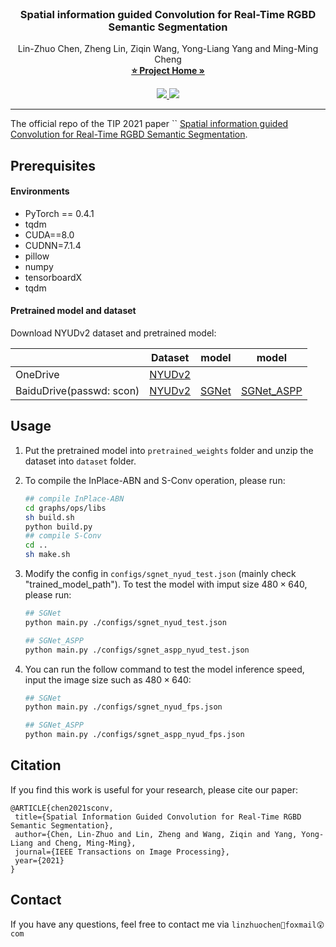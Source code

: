 <!-- PROJECT LOGO -->
<br />
  <h3 align="center">Spatial information guided Convolution for Real-Time 
  RGBD Semantic Segmentation</h3>

  <p align="center">
    Lin-Zhuo Chen, Zheng Lin, Ziqin Wang, Yong-Liang Yang and Ming-Ming Cheng
    <br />
    <a href="http://linzhuo.xyz/sgnet.html"><strong>⭐ Project Home »</strong></a>
    <br />
    <!-- <a href="http://mftp.mmcheng.net/Papers/21TIP-SGNet.pdf" target="_black">[PDF]</a>
    <a href="#" target="_black">[Code]</a>
    <a href="http://linzhuo.xyz/papers/SGNet/translation.pdf" target="_black">[中译版]</a>
    <br />
    <br /> -->
  </p>
</p>
<p align="center">
  <a href="https://arxiv.org/pdf/2004.04534.pdf">
    <img src="https://img.shields.io/badge/PDF-%F0%9F%93%83-green" target="_blank" />
  </a>
  <a href="http://zhaozhang.net/papers/20_GICD/translation.pdf">
    <img src="https://img.shields.io/badge/%E4%B8%AD%E8%AF%91%E7%89%88-%F0%9F%90%BC-red">
  </a>
</p>

***
The official repo of the TIP 2021 paper ``
[Spatial information guided Convolution for Real-Time RGBD Semantic Segmentation](http://mftp.mmcheng.net/Papers/21TIP-SGNet.pdf).


## Prerequisites
#### Environments
* PyTorch == 0.4.1
* tqdm
* CUDA==8.0
* CUDNN=7.1.4
* pillow
* numpy
* tensorboardX
* tqdm
#### Pretrained model and dataset
Download NYUDv2 dataset and pretrained model: 

|                          | Dataset                                                      | model                                                    | model                                                        |
| ------------------------ | ------------------------------------------------------------ | -------------------------------------------------------- | ------------------------------------------------------------ |
| OneDrive                 | [NYUDv2](https://1drv.ms/u/s!AlDxLjilJDZoj2FrwVV9o8K8rhmI?e=AZ1POE]) |                                                          |                                                              |
| BaiduDrive(passwd: scon) | [NYUDv2](https://pan.baidu.com/s/1lCrMu10IBepXXyGq3Vqphw)    | [SGNet](https://pan.baidu.com/s/1shzbcPjIKdq99Ji39OHIMg) | [SGNet_ASPP](https://pan.baidu.com/s/1HeiJfHpIjSQKmFtYJhBrng) |

<!-- USAGE EXAMPLES -->

## Usage
1. Put the pretrained model into `pretrained_weights` folder and unzip the dataset into `dataset` folder.

2. To compile the InPlace-ABN and S-Conv operation, please run:
    ```bash
    ## compile InPlace-ABN 
    cd graphs/ops/libs
    sh build.sh
    python build.py
    ## compile S-Conv
    cd ..
    sh make.sh
    ```
3. Modify the config in `configs/sgnet_nyud_test.json` (mainly check "trained_model_path"). 
To test the model with imput size $480 \times 640$, please run:

    ```bash
    ## SGNet
    python main.py ./configs/sgnet_nyud_test.json

    ## SGNet_ASPP
    python main.py ./configs/sgnet_aspp_nyud_test.json
    ```
4. You can run the follow command to 
test the model inference speed, input the image size such as $480 \times 640$:

    ```bash
    ## SGNet
    python main.py ./configs/sgnet_nyud_fps.json

    ## SGNet_ASPP
    python main.py ./configs/sgnet_aspp_nyud_fps.json
    ```

## Citation
If you find this work is useful for your research, please cite our paper:
```
@ARTICLE{chen2021sconv,
 title={Spatial Information Guided Convolution for Real-Time RGBD Semantic Segmentation},
 author={Chen, Lin-Zhuo and Lin, Zheng and Wang, Ziqin and Yang, Yong-Liang and Cheng, Ming-Ming},
 journal={IEEE Transactions on Image Processing},
 year={2021}
}
```

## Contact
If you have any questions, feel free to contact me via `linzhuochen🥳foxmail😲com`
